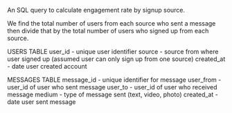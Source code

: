 An SQL query to calculate engagement rate by signup source.

We find the total number of users from each source who sent a message then divide that by the total number of users who signed up from each source.

USERS TABLE
user_id - unique user identifier
source - source from where user signed up (assumed user can only sign up from one source)
created_at - date user created account

MESSAGES TABLE
message_id - unique identifier for message
user_from - user_id of user who sent message
user_to - user_id of user who received message
medium - type of message sent (text, video, photo)
created_at - date user sent message
